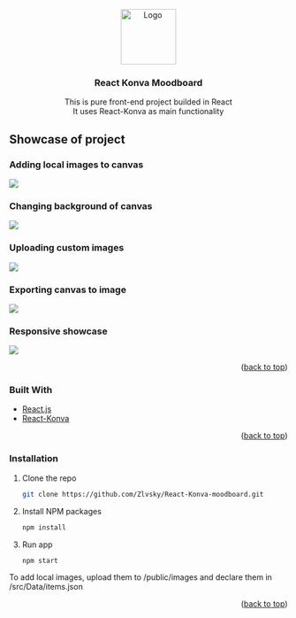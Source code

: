 
<div align="center">
  <a href="https://github.com/Zlvsky/React-Konva-moodboard">
    <img src="https://user-images.githubusercontent.com/45123514/161823611-5c0fdd2c-f2ba-4dfc-ad8d-48a141676325.png" alt="Logo" width="100" height="100">
  </a>

<h3 align="center">React Konva Moodboard</h3>

  <p align="center">
    This is pure front-end project builded in React
    <br />
    It uses React-Konva as main functionality
    <br />
  </p>
</div>



<!-- ABOUT THE PROJECT -->
## Showcase of project

<h3>Adding local images to canvas</h3>
<p></p>
<img src="https://user-images.githubusercontent.com/45123514/161825740-a02a1abc-ba19-4369-b43c-12ec06ec24d3.gif" />
<br/>
<h3>Changing background of canvas</h3>
<p></p>
<img src="https://user-images.githubusercontent.com/45123514/161825812-db3e0770-3a88-4cf7-a0bb-dea89abe2087.gif" />
<h3>Uploading custom images</h3>
<p></p>
<img src="https://user-images.githubusercontent.com/45123514/161825885-fb48e6fd-2750-4b09-9c75-9ef448710ee0.gif" />
<h3>Exporting canvas to image</h3>
<p></p>
<img src="https://user-images.githubusercontent.com/45123514/161825938-b42c0a1c-4a0a-42d5-9c82-b64049b2b0c5.gif" />
<h3>Responsive showcase</h3>
<p></p>
<img src="https://user-images.githubusercontent.com/45123514/161825975-fb405e40-89c4-406e-87a7-ede33c8ceb34.gif" />

<p align="right">(<a href="#top">back to top</a>)</p>



### Built With

* [React.js](https://reactjs.org/)
* [React-Konva](https://konvajs.org/docs/react/index.html)


<p align="right">(<a href="#top">back to top</a>)</p>



<!-- GETTING STARTED -->
### Installation

1. Clone the repo
   ```sh
   git clone https://github.com/Zlvsky/React-Konva-moodboard.git
   ```
2. Install NPM packages
   ```sh
   npm install
   ```
3. Run app
   ```sh
   npm start
   ```
<p>To add local images, upload them to /public/images and declare them in /src/Data/items.json</p>

<p align="right">(<a href="#top">back to top</a>)</p>
